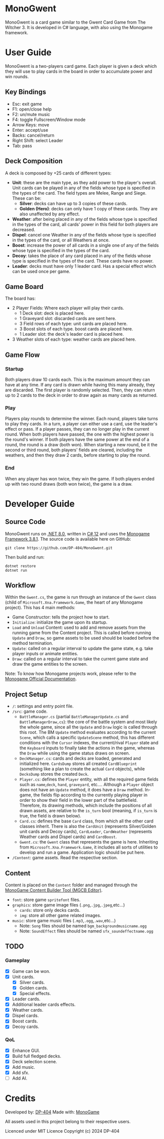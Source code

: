 # MonoGwent
MonoGwent is a card game similar to the Gwent Card Game from The Witcher 3. It is developed in C# language, with also using the Monogame framework.

# User Guide
MonoGwent is a two-players card game. Each player is given a deck which they will use to play cards in the board in order to accumulate power and win rounds.

## Key Bindings
- Esc: exit game
- F1: open/close help
- F2: un/mute music
- F4: toggle Fullscreen/Window mode
- Arrow Keys: move
- Enter: accept/use
- Backs: cancel/return
- Right Shift: select Leader
- Tab: pass

## Deck Composition
A deck is composed by +25 cards of different types:
- **Unit**: these are the main type, as they add power to the player's overall. Unit cards can be played in any of the fields whose type is specified in the types of the card. The field types are Melee, Range and Siege. These can be:
    * **Silver**: decks can have up to 3 copies of these cards.
    * **Golden (Hero)**: decks can only have 1 copy of these cards. They are also unaffected by any effect.
- **Weather**: after being placed in any of the fields whose type is specified in the types of the card, all cards' power in this field for both players are decreased.
- **Dispel**: cancel one Weather in any of the fields whose type is specified in the types of the card, or all Weathers at once.
- **Boost**: increase the power of all cards in a single one of any of the fields whose type is specified in the types of the card.
- **Decoy**: takes the place of any card placed in any of the fields whose type is specified in the types of the card. These cards have no power.
- **Leader**: decks must have only 1 leader card. Has a special effect which can be used once per game.

## Game Board
The board has:
- 2 Player Fields: Where each player will play their cards.
    * 1 Deck slot: deck is placed here.
    * 1 Graveyard slot: discarded cards are sent here.
    * 3 Field rows of each type: unit cards are placed here.
    * 3 Boost slots of each type. boost cards are placed here.
    * 1 Leader slot: the deck's leader card is placed here.
- 3 Weather slots of each type: weather cards are placed here.

## Game Flow

### Startup
Both players draw 10 cards each. This is the maximum amount they can have at any time. If any card is drawn while having this many already, they are discarded. The first player is randomly selected. Then, they can return up to 2 cards to the deck in order to draw again as many cards as returned.

### Play
Players play rounds to determine the winner. Each round, players take turns to play they cards. In a turn, a player can either use a card, use the leader's effect or pass. If a player passes, they can no longer play in the current round. When both players have passed, the one with the highest power is the round's winner. If both players have the same power at the end of a round, the round is a draw (both won). When starting a new round, be it the second or third round, both players' fields are cleared, including the weathers, and then they draw 2 cards, before starting to play the round.

### End
When any player has won twice, they win the game. If both players ended up with two round draws (both won twice), the game is a draw.

# Developer Guide

## Source Code
MonoGwent runs on [.NET 8.0](https://dotnet.microsoft.com/download/dotnet/8.0), written in [C# 12](https://dotnet.microsoft.com/languages/csharp) and uses the [Monogame Framework 3.8.1](https://docs.monogame.net/).
The source code is available here on GitHub:
```
git clone https://github.com/DP-404/MonoGwent.git
```
Then build and run:
```
dotnet restore
dotnet run
```

## Workflow
Within the `Gwent.cs`, the game is run through an instance of the `Gwent` class (child of `Microsoft.Xna.Framework.Game`, the heart of any Monogame project). This has 4 main methods:
- Game Constructor: tells the project how to start.
- `Initialize`: initialize the game upon its startup.
- `Load` and `Unload` Content: used to add and remove assets from the running game from the Content project. This is called before running `Update` and `Draw`, so game assets to be used should be loaded before the method termination.
- `Update`: called on a regular interval to update the game state, e.g. take player inputs or animate entities.
- `Draw`: called on a regular interval to take the current game state and draw the game entities to the screen.

Note: To know how Monogame projects work, please refer to the [Monogame Official Documentation](https://docs.monogame.net/).

## Project Setup
- `/`: settings and entry point file.
- `/src`: game code.
    * `BattleManager.cs` (partial `BattleManagerUpdate.cs` and `BattleManagerDraw,cs`): the core of the battle system and most likely the whole game, since all the `Update` and `Draw` logic is called through this root. The BM `Update` method evaluates according to the current `Scene`, which calls a specific `UpdateScene` method, this has different conditions with the `Cursor` indexes, the current/rival `Player` state and the `Keyboard` inputs to finally take the actions in the game, whereas the `Draw` while using the game status draws on screen.
    * `DeckManager.cs`: cards and decks are loaded, generated and initialized here. `CardsDump` stores all created `CardBlueprint` (something like a plan to create the actual `Card` objects), while `DecksDump` stores the created `Deck`.
    * `Player.cs`: defines the `Player` entity, with all the required game fields such as `name`,`deck`, `hand`, `graveyard`, etc.... Although a `Player` object does not have an `Update` method, it does have a `Draw` method. In-game, the fields flip according to the currently playing player in order to show their field in the lower part of the battlefield. Therefore, its drawing methods, which include the positions of all drawn assets, are relative to the `is_turn` bool (meaning, if `is_turn` is true, the field is drawn below).
    * `Card.cs`: defines the base `Card` class, from which all the other card classes inherit. There is also the `CardUnit` (represents Silver/Golden unit cards and Decoy cards), `CardLeader`, `CardWeather` (represents Weather cards and Dispel cards) and `CardBoost`.
    * `Gwent.cs`: the `Gwent` class that represents the game is here. Inheriting from `Microsoft.Xna.Framework.Game`, it includes all sorts of utilities to develop and run a game. Application logic should be put here.
- `/Content`: game assets. Read the respective section.

## Content
Content is placed on the `Content` folder and managed through the [MonoGame Content Builder Tool (MGCB Editor)](https://docs.monogame.net/articles/tools/mgcb_editor.html).

- `font`: store game `spritefont` files.
- `graphics`: store game image files (`.png`,`.jpg`,`.jpeg`,etc...)
    * `cards`: store only decks cards.
    * `img`: store all other game related images.
- `music`: store game music files (`.mp3`,`.ogg`,`.wav`,etc...)
    * Note: `Song` files should be named `bgm_backgroundmusicname.ogg`
    * Note: `SoundEffect` files should be named `sfx_soundeffectname.ogg`


## TODO
### Gameplay
- [x] Game can be won.
- [x] Unit cards.
    * [x] Silver cards.
    * [x] Golden cards.
    * [x] Special effects.
- [x] Leader cards.
- [x] Additional leader cards effects.
- [x] Weather cards.
- [x] Dispel cards.
- [x] Boost cards.
- [x] Decoy cards.
### QoL
- [x] Enhance GUI.
- [x] Build full fledged decks.
- [x] Deck selection scene.
- [x] Add music.
- [x] Add sfx.
- [ ] Add AI.

# Credits
Developed by: [DP-404](https://github.com/DP-404)
Made with: [MonoGame](https://docs.monogame.net/)

All assets used in this project belong to their respective users.

Licenced under MIT Licence
Copyright (c) 2024 DP-404
